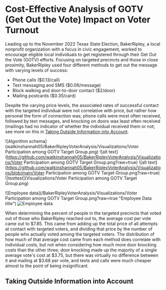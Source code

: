 # Cost-Effective Analysis of GOTV (Get Out the Vote) Impact on Voter Turnout

Leading up to the November 2022 Texas State Election, BakerRipley, a local nonprofit organization with a focus in civic engagement, worked to encourage eligible local individuals to get registered through their Get Out the Vote (GOTV) efforts. Focusing on targeted precincts and those in close proximity, BakerRipley used four different methods to get out the message with varying levels of success:

* Phone calls ($0.13/call)
* Text messaging and SMS ($0.06/message)
* Block walking and door-to-door contact ($2/door)
* Mailing postcards ($0.35/card)

Despite the varying price levels, the associated rates of successful contact with the targeted individual were not correlative with price, but rather how personal the form of connection was; phone calls were most often received, followed by text messages, and knocking on doors was least often received (mailings had no indicator of whether the individual received them or not; see more on this in [Taking Outside Information into Account](#taking-outside-information-into-account).

![Algorithm schema](watkinshannah05/BakerRipleyVoterAnalysis/Visualizations/Voter Participation among GOTV Target Group.png)
![alt text](https://github.com/watkinshannah05/BakerRipleyVoterAnalysis/Visualizations/Voter Participation among GOTV Target Group.png?raw=true)
![alt text](https://github.com/watkinshannah05/BakerRipleyVoterAnalysis/Visualizations/blob/main/Voter Participation among GOTV Target Group.png?raw=true)
![testtest](Visualizations/Voter Participation among GOTV Target Group.png)

![Employee data](/BakerRipleyVoterAnalysis/Visualizations/Voter Participation among GOTV Target Group.png?raw=true "Employee Data title")
![Employee data](/BakerRipleyVoterAnalysis/Visualizations/cost-per-vote.png?raw=true "Employee Data title")


When determining the percent of people in the targeted precincts that voted out of those who BakerRipley reached out to, the average cost per vote came out to $7.85. This came from adding up the total price of all attempts at contact with targeted voters, and dividing that price by the number of people who actually voted among the targeted voters. The distribution of how much of that average cost came from each method does correlate with individual costs, but not when considering how much more door knocking costs than the other three; door knocking made up the majority of a single average vote's cost at $3.75, but there was virtually no difference between it and mailing at $3.68 per vote, and texts and calls were much cheaper almost to the point of being insignificant.

## Taking Outside Information into Account
